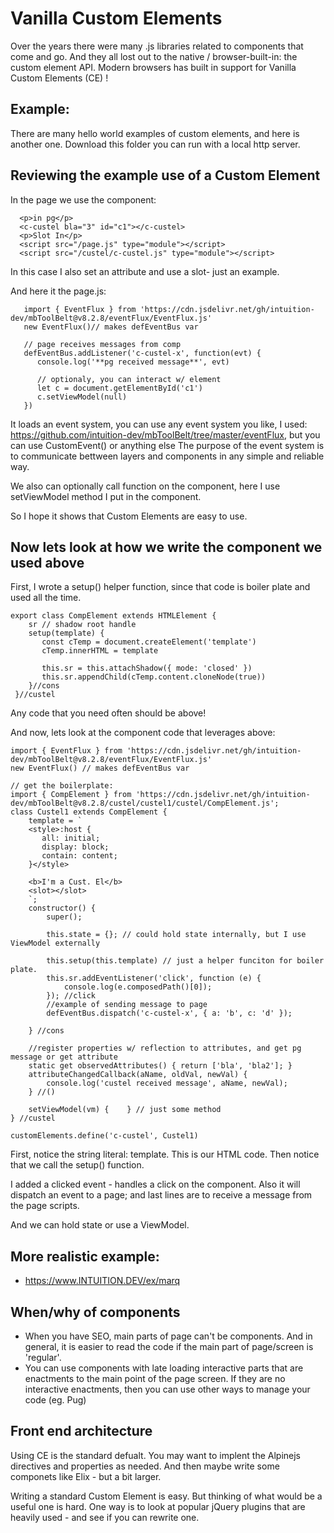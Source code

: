 ﻿
# Vanilla Custom Elements

Over the years there were many .js libraries related to components that come and go.
 And they all lost out to the native / browser-built-in: the custom element API.
Modern browsers has built in support for Vanilla Custom Elements (CE) !


## Example:

There are many hello world examples of custom elements, and here is another one. Download this folder you can run with a local http server. 

## Reviewing the example use of a Custom Element

In the page we use the component:

```
  <p>in pg</p>
  <c-custel bla="3" id="c1"></c-custel>
  <p>Slot In</p>
  <script src="/page.js" type="module"></script>
  <script src="/custel/c-custel.js" type="module"></script>
```

In this case I also set an attribute and use a slot- just an example.

And here it the page.js:

```
   import { EventFlux } from 'https://cdn.jsdelivr.net/gh/intuition-dev/mbToolBelt@v8.2.8/eventFlux/EventFlux.js'
   new EventFlux()// makes defEventBus var

   // page receives messages from comp
   defEventBus.addListener('c-custel-x', function(evt) {
      console.log('**pg received message**', evt)

      // optionaly, you can interact w/ element
      let c = document.getElementById('c1')
      c.setViewModel(null)
   })
```

It loads an event system, you can use any event system you like, I used: https://github.com/intuition-dev/mbToolBelt/tree/master/eventFlux, but you can use CustomEvent() or anything else
The purpose of the event system is to communicate bettween layers and components in any simple and reliable way. 

We also can optionally call function on the component, here I use setViewModel method I put in the component.

So I hope it shows that Custom Elements are easy to use.


## Now lets look at how we write the component we used above

First, I wrote a setup() helper function, since that code is boiler plate and used all the time.

```
export class CompElement extends HTMLElement {
    sr // shadow root handle
    setup(template) {
       const cTemp = document.createElement('template')
       cTemp.innerHTML = template
 
       this.sr = this.attachShadow({ mode: 'closed' })
       this.sr.appendChild(cTemp.content.cloneNode(true))
    }//cons
 }//custel
```

Any code that you need often should be above!

And now, lets look at the component code that leverages above:

```
import { EventFlux } from 'https://cdn.jsdelivr.net/gh/intuition-dev/mbToolBelt@v8.2.8/eventFlux/EventFlux.js'
new EventFlux() // makes defEventBus var

// get the boilerplate:
import { CompElement } from 'https://cdn.jsdelivr.net/gh/intuition-dev/mbToolBelt@v8.2.8/custel/custel1/custel/CompElement.js';
class Custel1 extends CompElement {
    template = `
    <style>:host {
       all: initial;
       display: block;
       contain: content;
    }</style>
    
    <b>I'm a Cust. El</b>
    <slot></slot>
    `;    
    constructor() {
        super();

        this.state = {}; // could hold state internally, but I use ViewModel externally

        this.setup(this.template) // just a helper funciton for boiler plate.
        this.sr.addEventListener('click', function (e) {
            console.log(e.composedPath()[0]);
        }); //click
        //example of sending message to page
        defEventBus.dispatch('c-custel-x', { a: 'b', c: 'd' });
        
    } //cons

    //register properties w/ reflection to attributes, and get pg message or get attribute
    static get observedAttributes() { return ['bla', 'bla2']; }
    attributeChangedCallback(aName, oldVal, newVal) {
        console.log('custel received message', aName, newVal);
    } //()

    setViewModel(vm) {    } // just some method
} //custel

customElements.define('c-custel', Custel1)
```

First, notice the string literal: template. This is our HTML code.
Then notice that we call the setup() function.

I added a clicked event - handles a click on the component. Also it will dispatch an event to a page; and last lines are to receive
a message from the page scripts. 

And we can hold state or use a ViewModel.


## More realistic example:

- https://www.INTUITION.DEV/ex/marq


## When/why of components

- When you have SEO, main parts of page can't be components. And in general, it is easier to read the code if the main part of page/screen is 'regular'.
- You can use components with late loading interactive parts that are enactments to the main point of the page screen. If they are no interactive enactments, then you can use other ways to manage your code (eg. Pug)

## Front end architecture 

Using CE is the standard defualt. You may want to implent the Alpinejs directives and properties as needed. And then maybe write some componets like Elix - but a bit larger.

Writing a standard Custom Element is easy. But thinking of what would be a useful one is hard. One way is to 
look at popular jQuery plugins that are heavily used - and see if you can rewrite one.
